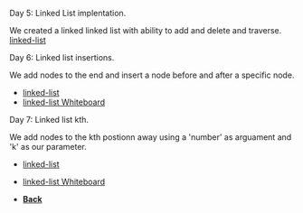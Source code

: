 Day 5: Linked List implentation.

We created a linked linked list with ability to add and delete and traverse.
[linked-list](linked-list.js)

Day 6: Linked list insertions.

We add nodes to the end and insert a node before and after a specific node.
- [linked-list](linked-list.js)
- [linked-list Whiteboard](Linked-lists.png)

Day 7: Linked list kth.

We add nodes to the kth postionn away using a 'number' as arguament and 'k' as our parameter.
- [linked-list](linked-list.js)
- [linked-list Whiteboard](linked-list-kth.png)

- **[Back](https://github.com/scottie-l/data-structures-and-algorithms/blob/main/javascript/README.md)**